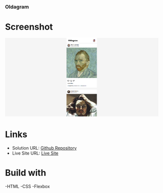 ### Oldagram

# Screenshot

![](images/oldagram-screenshot.PNG)

# Links

- Solution URL: [Github Repository](https://github.com/mikowesome/oldagram)
- Live Site URL: [Live Site](https://mikowesome.github.io/oldagram/)

# Build with

-HTML
-CSS
-Flexbox
